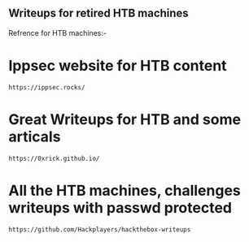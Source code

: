 <h2>
Writeups for retired HTB machines
</h2>
Refrence for HTB machines:-

# Ippsec website for HTB content

`https://ippsec.rocks/`

# Great Writeups for HTB and some articals

`https://0xrick.github.io/`

# All the HTB machines, challenges writeups with passwd protected

`https://github.com/Hackplayers/hackthebox-writeups`
